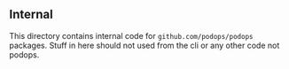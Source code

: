 ## Internal

This directory contains internal code for `github.com/podops/podops` packages. Stuff in here should not used from the cli or any other code not podops.